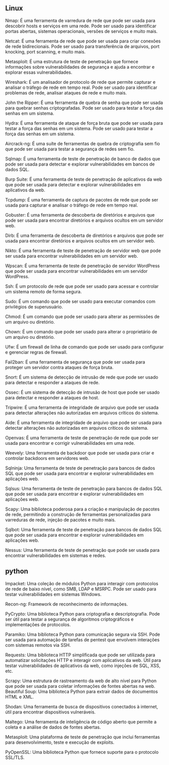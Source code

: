 ## Linux

Nmap: É uma ferramenta de varredura de rede que pode ser usada para descobrir hosts e serviços em uma rede. Pode ser usado para identificar portas abertas, sistemas operacionais, versões de serviços e muito mais.

Netcat: É uma ferramenta de rede que pode ser usada para criar conexões de rede bidirecionais. Pode ser usado para transferência de arquivos, port knocking, port scanning, e muito mais.

Metasploit: É uma estrutura de teste de penetração que fornece informações sobre vulnerabilidades de segurança e ajuda a encontrar e explorar essas vulnerabilidades.

Wireshark: É um analisador de protocolo de rede que permite capturar e analisar o tráfego de rede em tempo real. Pode ser usado para identificar problemas de rede, analisar ataques de rede e muito mais.

John the Ripper: É uma ferramenta de quebra de senha que pode ser usada para quebrar senhas criptografadas. Pode ser usado para testar a força das senhas em um sistema.

Hydra: É uma ferramenta de ataque de força bruta que pode ser usada para testar a força das senhas em um sistema. Pode ser usado para testar a força das senhas em um sistema.

Aircrack-ng: É uma suíte de ferramentas de quebra de criptografia sem fio que pode ser usada para testar a segurança de redes sem fio.

Sqlmap: É uma ferramenta de teste de penetração de banco de dados que pode ser usada para detectar e explorar vulnerabilidades em bancos de dados SQL.

Burp Suite: É uma ferramenta de teste de penetração de aplicativos da web que pode ser usada para detectar e explorar vulnerabilidades em aplicativos da web.

Tcpdump: É uma ferramenta de captura de pacotes de rede que pode ser usada para capturar e analisar o tráfego de rede em tempo real.

Gobuster: É uma ferramenta de descoberta de diretórios e arquivos que pode ser usada para encontrar diretórios e arquivos ocultos em um servidor web.

Dirb: É uma ferramenta de descoberta de diretórios e arquivos que pode ser usada para encontrar diretórios e arquivos ocultos em um servidor web.

Nikto: É uma ferramenta de teste de penetração de servidor web que pode ser usada para encontrar vulnerabilidades em um servidor web.

Wpscan: É uma ferramenta de teste de penetração de servidor WordPress que pode ser usada para encontrar vulnerabilidades em um servidor WordPress.

Ssh: É um protocolo de rede que pode ser usado para acessar e controlar um sistema remoto de forma segura.

Sudo: É um comando que pode ser usado para executar comandos com privilégios de superusuário.

Chmod: É um comando que pode ser usado para alterar as permissões de um arquivo ou diretório.

Chown: É um comando que pode ser usado para alterar o proprietário de um arquivo ou diretório.

Ufw: É um firewall de linha de comando que pode ser usado para configurar e gerenciar regras de firewall.

Fail2ban: É uma ferramenta de segurança que pode ser usada para proteger um servidor contra ataques de força bruta.

Snort: É um sistema de detecção de intrusão de rede que pode ser usado para detectar e responder a ataques de rede.

Ossec: É um sistema de detecção de intrusão de host que pode ser usado para detectar e responder a ataques de host.

Tripwire: É uma ferramenta de integridade de arquivo que pode ser usada para detectar alterações não autorizadas em arquivos críticos do sistema.

Aide: É uma ferramenta de integridade de arquivo que pode ser usada para detectar alterações não autorizadas em arquivos críticos do sistema.

Openvas: É uma ferramenta de teste de penetração de rede que pode ser usada para encontrar e corrigir vulnerabilidades em uma rede.

Weevely: Uma ferramenta de backdoor que pode ser usada para criar e controlar backdoors em servidores web.

Sqlninja: Uma ferramenta de teste de penetração para bancos de dados SQL que pode ser usada para encontrar e explorar vulnerabilidades em aplicações web.

Sqlsus: Uma ferramenta de teste de penetração para bancos de dados SQL que pode ser usada para encontrar e explorar vulnerabilidades em aplicações web.

Scapy: Uma biblioteca poderosa para a criação e manipulação de pacotes de rede, permitindo a construção de ferramentas personalizadas para varreduras de rede, injeção de pacotes e muito mais.

Sqlbot: Uma ferramenta de teste de penetração para bancos de dados SQL que pode ser usada para encontrar e explorar vulnerabilidades em aplicações web.

Nessus: Uma ferramenta de teste de penetração que pode ser usada para encontrar vulnerabilidades em sistemas e redes.

## python

Impacket: Uma coleção de módulos Python para interagir com protocolos de rede de baixo nível, como SMB, LDAP e MSRPC. Pode ser usado para testar vulnerabilidades em sistemas Windows.

Recon-ng: Framework de reconhecimento de informações.

PyCrypto: Uma biblioteca Python para criptografia e descriptografia. Pode ser útil para testar a segurança de algoritmos criptográficos e implementações de protocolos.

Paramiko: Uma biblioteca Python para comunicação segura via SSH. Pode ser usada para automação de tarefas de pentest que envolvem interações com sistemas remotos via SSH.

Requests: Uma biblioteca HTTP simplificada que pode ser utilizada para automatizar solicitações HTTP e interagir com aplicativos da web. Útil para testar vulnerabilidades de aplicativos da web, como injeções de SQL, XSS, etc.

Scrapy: Uma estrutura de rastreamento da web de alto nível para Python que pode ser usada para coletar informações de fontes abertas na web.
Beautiful Soup: Uma biblioteca Python para extrair dados de documentos HTML e XML.

Shodan: Uma ferramenta de busca de dispositivos conectados à internet, útil para encontrar dispositivos vulneráveis.

Maltego: Uma ferramenta de inteligência de código aberto que permite a coleta e a análise de dados de fontes abertas.

Metasploit: Uma plataforma de teste de penetração que inclui ferramentas para desenvolvimento, teste e execução de exploits.

PyOpenSSL: Uma biblioteca Python que fornece suporte para o protocolo SSL/TLS.
